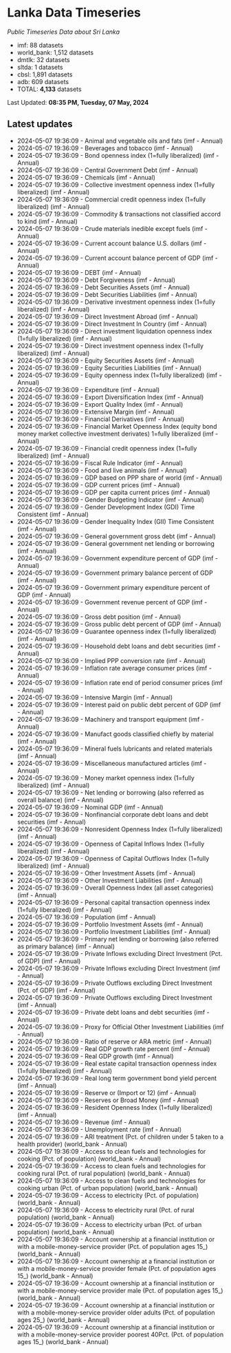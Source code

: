 # Lanka Data Timeseries
*Public Timeseries Data about Sri Lanka*

* imf: 88 datasets
* world_bank: 1,512 datasets
* dmtlk: 32 datasets
* sltda: 1 datasets
* cbsl: 1,891 datasets
* adb: 609 datasets
* TOTAL: **4,133** datasets

Last Updated: **08:35 PM, Tuesday, 07 May, 2024**

## Latest updates

* 2024-05-07 19:36:09 - Animal and vegetable oils and fats (imf - Annual)
* 2024-05-07 19:36:09 - Beverages and tobacco (imf - Annual)
* 2024-05-07 19:36:09 - Bond openness index (1=fully liberalized) (imf - Annual)
* 2024-05-07 19:36:09 - Central Government Debt (imf - Annual)
* 2024-05-07 19:36:09 - Chemicals (imf - Annual)
* 2024-05-07 19:36:09 - Collective investment openness index (1=fully liberalized) (imf - Annual)
* 2024-05-07 19:36:09 - Commercial credit openness index (1=fully liberalized) (imf - Annual)
* 2024-05-07 19:36:09 - Commodity & transactions not classified accord to kind (imf - Annual)
* 2024-05-07 19:36:09 - Crude materials inedible except fuels (imf - Annual)
* 2024-05-07 19:36:09 - Current account balance U.S. dollars (imf - Annual)
* 2024-05-07 19:36:09 - Current account balance percent of GDP (imf - Annual)
* 2024-05-07 19:36:09 - DEBT (imf - Annual)
* 2024-05-07 19:36:09 - Debt Forgiveness (imf - Annual)
* 2024-05-07 19:36:09 - Debt Securities Assets (imf - Annual)
* 2024-05-07 19:36:09 - Debt Securities Liabilities (imf - Annual)
* 2024-05-07 19:36:09 - Derivative investment openness index (1=fully liberalized) (imf - Annual)
* 2024-05-07 19:36:09 - Direct Investment Abroad (imf - Annual)
* 2024-05-07 19:36:09 - Direct Investment In Country (imf - Annual)
* 2024-05-07 19:36:09 - Direct investment liquidation openness index (1=fully liberalized) (imf - Annual)
* 2024-05-07 19:36:09 - Direct investment openness index (1=fully liberalized) (imf - Annual)
* 2024-05-07 19:36:09 - Equity Securities Assets (imf - Annual)
* 2024-05-07 19:36:09 - Equity Securities Liabilities (imf - Annual)
* 2024-05-07 19:36:09 - Equity openness index (1=fully liberalized) (imf - Annual)
* 2024-05-07 19:36:09 - Expenditure (imf - Annual)
* 2024-05-07 19:36:09 - Export Diversification Index (imf - Annual)
* 2024-05-07 19:36:09 - Export Quality Index (imf - Annual)
* 2024-05-07 19:36:09 - Extensive Margin (imf - Annual)
* 2024-05-07 19:36:09 - Financial Derivatives (imf - Annual)
* 2024-05-07 19:36:09 - Financial Market Openness Index (equity bond money market collective investment derivates) 1=fully liberalized (imf - Annual)
* 2024-05-07 19:36:09 - Financial credit openness index (1=fully liberalized) (imf - Annual)
* 2024-05-07 19:36:09 - Fiscal Rule Indicator (imf - Annual)
* 2024-05-07 19:36:09 - Food and live animals (imf - Annual)
* 2024-05-07 19:36:09 - GDP based on PPP share of world (imf - Annual)
* 2024-05-07 19:36:09 - GDP current prices (imf - Annual)
* 2024-05-07 19:36:09 - GDP per capita current prices (imf - Annual)
* 2024-05-07 19:36:09 - Gender Budgeting Indicator (imf - Annual)
* 2024-05-07 19:36:09 - Gender Development Index (GDI) Time Consistent (imf - Annual)
* 2024-05-07 19:36:09 - Gender Inequality Index (GII) Time Consistent (imf - Annual)
* 2024-05-07 19:36:09 - General government gross debt (imf - Annual)
* 2024-05-07 19:36:09 - General government net lending or borrowing (imf - Annual)
* 2024-05-07 19:36:09 - Government expenditure percent of GDP (imf - Annual)
* 2024-05-07 19:36:09 - Government primary balance percent of GDP (imf - Annual)
* 2024-05-07 19:36:09 - Government primary expenditure percent of GDP (imf - Annual)
* 2024-05-07 19:36:09 - Government revenue percent of GDP (imf - Annual)
* 2024-05-07 19:36:09 - Gross debt position (imf - Annual)
* 2024-05-07 19:36:09 - Gross public debt percent of GDP (imf - Annual)
* 2024-05-07 19:36:09 - Guarantee openness index (1=fully liberalized) (imf - Annual)
* 2024-05-07 19:36:09 - Household debt loans and debt securities (imf - Annual)
* 2024-05-07 19:36:09 - Implied PPP conversion rate (imf - Annual)
* 2024-05-07 19:36:09 - Inflation rate average consumer prices (imf - Annual)
* 2024-05-07 19:36:09 - Inflation rate end of period consumer prices (imf - Annual)
* 2024-05-07 19:36:09 - Intensive Margin (imf - Annual)
* 2024-05-07 19:36:09 - Interest paid on public debt percent of GDP (imf - Annual)
* 2024-05-07 19:36:09 - Machinery and transport equipment (imf - Annual)
* 2024-05-07 19:36:09 - Manufact goods classified chiefly by material (imf - Annual)
* 2024-05-07 19:36:09 - Mineral fuels lubricants and related materials (imf - Annual)
* 2024-05-07 19:36:09 - Miscellaneous manufactured articles (imf - Annual)
* 2024-05-07 19:36:09 - Money market openness index (1=fully liberalized) (imf - Annual)
* 2024-05-07 19:36:09 - Net lending or borrowing (also referred as overall balance) (imf - Annual)
* 2024-05-07 19:36:09 - Nominal GDP (imf - Annual)
* 2024-05-07 19:36:09 - Nonfinancial corporate debt loans and debt securities (imf - Annual)
* 2024-05-07 19:36:09 - Nonresident Openness Index (1=fully liberalized) (imf - Annual)
* 2024-05-07 19:36:09 - Openness of Capital Inflows Index (1=fully liberalized) (imf - Annual)
* 2024-05-07 19:36:09 - Openness of Capital Outflows Index (1=fully liberalized) (imf - Annual)
* 2024-05-07 19:36:09 - Other Investment Assets (imf - Annual)
* 2024-05-07 19:36:09 - Other Investment Liabilities (imf - Annual)
* 2024-05-07 19:36:09 - Overall Openness Index (all asset categories) (imf - Annual)
* 2024-05-07 19:36:09 - Personal capital transaction openness index (1=fully liberalized) (imf - Annual)
* 2024-05-07 19:36:09 - Population (imf - Annual)
* 2024-05-07 19:36:09 - Portfolio Investment Assets (imf - Annual)
* 2024-05-07 19:36:09 - Portfolio Investment Liabilities (imf - Annual)
* 2024-05-07 19:36:09 - Primary net lending or borrowing (also referred as primary balance) (imf - Annual)
* 2024-05-07 19:36:09 - Private Inflows excluding Direct Investment (Pct. of GDP) (imf - Annual)
* 2024-05-07 19:36:09 - Private Inflows excluding Direct Investment (imf - Annual)
* 2024-05-07 19:36:09 - Private Outflows excluding Direct Investment (Pct. of GDP) (imf - Annual)
* 2024-05-07 19:36:09 - Private Outflows excluding Direct Investment (imf - Annual)
* 2024-05-07 19:36:09 - Private debt loans and debt securities (imf - Annual)
* 2024-05-07 19:36:09 - Proxy for Official Other Investment Liabilities (imf - Annual)
* 2024-05-07 19:36:09 - Ratio of reserve or ARA metric (imf - Annual)
* 2024-05-07 19:36:09 - Real GDP growth rate percent (imf - Annual)
* 2024-05-07 19:36:09 - Real GDP growth (imf - Annual)
* 2024-05-07 19:36:09 - Real estate capital transaction openness index (1=fully liberalized) (imf - Annual)
* 2024-05-07 19:36:09 - Real long term government bond yield percent (imf - Annual)
* 2024-05-07 19:36:09 - Reserve or (Import or 12) (imf - Annual)
* 2024-05-07 19:36:09 - Reserves or Broad Money (imf - Annual)
* 2024-05-07 19:36:09 - Resident Openness Index (1=fully liberalized) (imf - Annual)
* 2024-05-07 19:36:09 - Revenue (imf - Annual)
* 2024-05-07 19:36:09 - Unemployment rate (imf - Annual)
* 2024-05-07 19:36:09 - ARI treatment (Pct. of children under 5 taken to a health provider) (world_bank - Annual)
* 2024-05-07 19:36:09 - Access to clean fuels and technologies for cooking (Pct. of population) (world_bank - Annual)
* 2024-05-07 19:36:09 - Access to clean fuels and technologies for cooking rural (Pct. of rural population) (world_bank - Annual)
* 2024-05-07 19:36:09 - Access to clean fuels and technologies for cooking urban (Pct. of urban population) (world_bank - Annual)
* 2024-05-07 19:36:09 - Access to electricity (Pct. of population) (world_bank - Annual)
* 2024-05-07 19:36:09 - Access to electricity rural (Pct. of rural population) (world_bank - Annual)
* 2024-05-07 19:36:09 - Access to electricity urban (Pct. of urban population) (world_bank - Annual)
* 2024-05-07 19:36:09 - Account ownership at a financial institution or with a mobile-money-service provider (Pct. of population ages 15_) (world_bank - Annual)
* 2024-05-07 19:36:09 - Account ownership at a financial institution or with a mobile-money-service provider female (Pct. of population ages 15_) (world_bank - Annual)
* 2024-05-07 19:36:09 - Account ownership at a financial institution or with a mobile-money-service provider male (Pct. of population ages 15_) (world_bank - Annual)
* 2024-05-07 19:36:09 - Account ownership at a financial institution or with a mobile-money-service provider older adults (Pct. of population ages 25_) (world_bank - Annual)
* 2024-05-07 19:36:09 - Account ownership at a financial institution or with a mobile-money-service provider poorest 40Pct. (Pct. of population ages 15_) (world_bank - Annual)